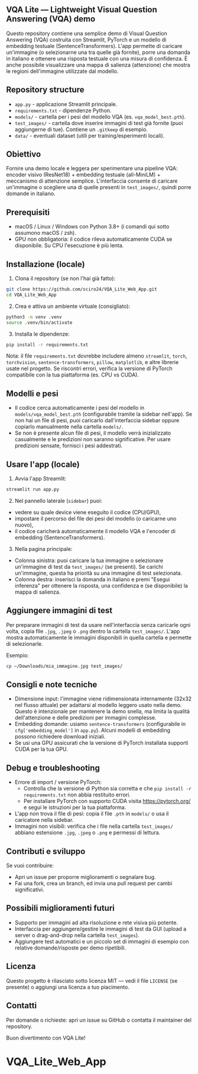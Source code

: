 ## VQA Lite — Lightweight Visual Question Answering (VQA) demo

Questo repository contiene una semplice demo di Visual Question Answering (VQA) costruita con Streamlit, PyTorch e un modello di embedding testuale (SentenceTransformers). L'app permette di caricare un'immagine (o selezionarne una tra quelle già fornite), porre una domanda in italiano e ottenere una risposta testuale con una misura di confidenza. È anche possibile visualizzare una mappa di salienza (attenzione) che mostra le regioni dell'immagine utilizzate dal modello.

Repository structure
--------------------

- `app.py` - applicazione Streamlit principale.
- `requirements.txt` - dipendenze Python.
- `models/` - cartella per i pesi del modello VQA (es. `vqa_model_best.pth`).
- `test_images/` - cartella dove inserire immagini di test già fornite (puoi aggiungerne di tue). Contiene un `.gitkeep` di esempio.
- `data/` - eventuali dataset (utili per training/esperimenti locali).

Obiettivo
---------

Fornire una demo locale e leggera per sperimentare una pipeline VQA: encoder visivo (ResNet18) + embedding testuale (all-MiniLM) + meccanismo di attenzione semplice. L'interfaccia consente di caricare un'immagine o scegliere una di quelle presenti in `test_images/`, quindi porre domande in italiano.

Prerequisiti
-------------

- macOS / Linux / Windows con Python 3.8+ (i comandi qui sotto assumono macOS / zsh).
- GPU non obbligatoria: il codice rileva automaticamente CUDA se disponibile. Su CPU l'esecuzione è più lenta.

Installazione (locale)
----------------------

1. Clona il repository (se non l'hai già fatto):

```bash
git clone https://github.com/sciro24/VQA_Lite_Web_App.git
cd VQA_Lite_Web_App
```

2. Crea e attiva un ambiente virtuale (consigliato):

```bash
python3 -m venv .venv
source .venv/bin/activate
```

3. Installa le dipendenze:

```bash
pip install -r requirements.txt
```

Nota: il file `requirements.txt` dovrebbe includere almeno `streamlit`, `torch`, `torchvision`, `sentence-transformers`, `pillow`, `matplotlib`, e altre librerie usate nel progetto. Se riscontri errori, verifica la versione di PyTorch compatibile con la tua piattaforma (es. CPU vs CUDA).

Modelli e pesi
--------------

- Il codice cerca automaticamente i pesi del modello in `models/vqa_model_best.pth` (configurabile tramite la sidebar nell'app). Se non hai un file di pesi, puoi caricarlo dall'interfaccia sidebar oppure copiarlo manualmente nella cartella `models/`.
- Se non è presente alcun file di pesi, il modello verrà inizializzato casualmente e le predizioni non saranno significative. Per usare predizioni sensate, fornisci i pesi addestrati.

Usare l'app (locale)
--------------------

1. Avvia l'app Streamlit:

```bash
streamlit run app.py
```

2. Nel pannello laterale (`sidebar`) puoi:
- vedere su quale device viene eseguito il codice (CPU/GPU),
- impostare il percorso del file dei pesi del modello (o caricarne uno nuovo),
- il codice caricherà automaticamente il modello VQA e l'encoder di embedding (SentenceTransformers).

3. Nella pagina principale:
- Colonna sinistra: puoi caricare la tua immagine o selezionare un'immagine di test da `test_images/` (se presenti). Se carichi un'immagine, questa ha priorità su una immagine di test selezionata.
- Colonna destra: inserisci la domanda in italiano e premi "Esegui inferenza" per ottenere la risposta, una confidenza e (se disponibile) la mappa di salienza.

Aggiungere immagini di test
--------------------------

Per preparare immagini di test da usare nell'interfaccia senza caricarle ogni volta, copia file `.jpg`, `.jpeg` o `.png` dentro la cartella `test_images/`. L'app mostra automaticamente le immagini disponibili in quella cartella e permette di selezionarle.

Esempio:

```bash
cp ~/Downloads/mia_immagine.jpg test_images/
```

Consigli e note tecniche
-----------------------

- Dimensione input: l'immagine viene ridimensionata internamente (32x32 nel flusso attuale) per adattarsi al modello leggero usato nella demo. Questo è intenzionale per mantenere la demo snella, ma limita la qualità dell'attenzione e delle predizioni per immagini complesse.
- Embedding domande: usiamo `sentence-transformers` (configurabile in `cfg['embedding_model']` in `app.py`). Alcuni modelli di embedding possono richiedere download iniziali.
- Se usi una GPU assicurati che la versione di PyTorch installata supporti CUDA per la tua GPU.

Debug e troubleshooting
-----------------------

- Errore di import / versione PyTorch:
	- Controlla che la versione di Python sia corretta e che `pip install -r requirements.txt` non abbia restituito errori.
	- Per installare PyTorch con supporto CUDA visita https://pytorch.org/ e segui le istruzioni per la tua piattaforma.
- L'app non trova il file di pesi: copia il file `.pth` in `models/` o usa il caricatore nella sidebar.
- Immagini non visibili: verifica che i file nella cartella `test_images/` abbiano estensione `.jpg`, `.jpeg` o `.png` e permessi di lettura.

Contributi e sviluppo
----------------------

Se vuoi contribuire:
- Apri un issue per proporre miglioramenti o segnalare bug.
- Fai una fork, crea un branch, ed invia una pull request per cambi significativi.

Possibili miglioramenti futuri
-----------------------------

- Supporto per immagini ad alta risoluzione e rete visiva più potente.
- Interfaccia per aggiungere/gestire le immagini di test da GUI (upload a server o drag-and-drop nella cartella `test_images`).
- Aggiungere test automatici e un piccolo set di immagini di esempio con relative domande/risposte per demo ripetibili.

Licenza
-------

Questo progetto è rilasciato sotto licenza MIT — vedi il file `LICENSE` (se presente) o aggiungi una licenza a tuo piacimento.

Contatti
--------

Per domande o richieste: apri un issue su GitHub o contatta il maintainer del repository.

Buon divertimento con VQA Lite!

# VQA_Lite_Web_App